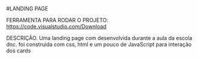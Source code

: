 #LANDING PAGE

FERRAMENTA PARA RODAR O PROJETO: https://code.visualstudio.com/Download

DESCRIÇÃO.
Uma landing page com desenvolvida durante a aula da escola dnc.
foi construida com css, html e um pouco de JavaScript para interação dos cards



